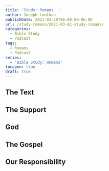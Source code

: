 ```yaml
---
title: 'Study: Romans  '
author: Joseph Louthan
publishDate: 2021-03-29T06:00:00-06:00
url: /study-romans/2021-03-01-study-romans/
categories:
  - Bible Study
  - Podcast
tags:
  - Romans
  - Podcast
series:
  - 'Bible Study: Romans'
tocopen: true
draft: true
---
```

## The Text



## The Support



## God



## The Gospel



## Our Responsibility



